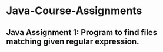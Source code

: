 # Java-Course-Assignments
## Java Assignment 1: Program to find files matching given regular expression.
